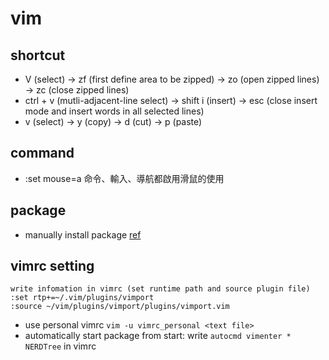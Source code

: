 # vim

## shortcut
 - V (select) -> zf (first define area to be zipped) -> zo (open zipped lines) -> zc (close zipped lines)
 - ctrl + v (mutli-adjacent-line select) -> shift i (insert) -> esc (close insert mode and insert words in all selected lines)
 - v (select) -> y (copy) -> d (cut) -> p (paste)

## command
 - :set mouse=a 命令、輸入、導航都啟用滑鼠的使用

## package
 - manually install package [ref](https://danishpraka.sh/2018/06/09/vim-plugin-install.html)

## vimrc setting
```
write infomation in vimrc (set runtime path and source plugin file)
:set rtp+=~/.vim/plugins/vimport
:source ~/vim/plugins/vimport/plugins/vimport.vim
```
 - use personal vimrc  `vim -u vimrc_personal <text file>`
 - automatically start package from start: write `autocmd vimenter * NERDTree` in vimrc